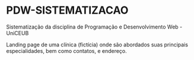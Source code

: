 # PDW-SISTEMATIZACAO
Sistematização da disciplina de Programação e Desenvolvimento Web - UniCEUB

Landing page de uma clínica (fictícia) onde são abordados suas principais especialidades, bem como contatos, e endereço.

